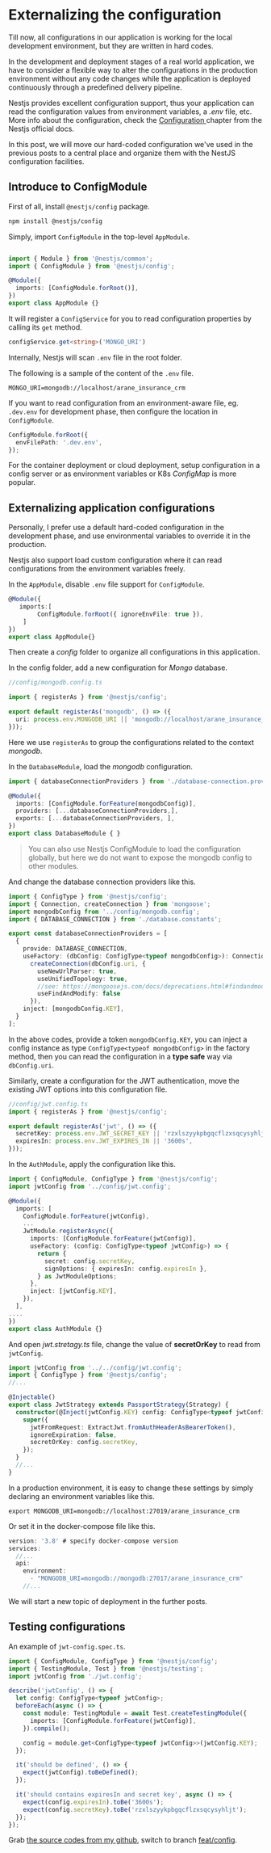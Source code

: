 # Externalizing the configuration

Till now, all configurations in our application is working for the local development environment, but they are written in hard codes. 

In the development and deployment stages of a real world application,  we have to consider a  flexible way to alter the configurations in the production environment without any code changes while the application is deployed continuously through a predefined delivery pipeline. 

Nestjs provides excellent configuration support, thus your application can read the configuration values from environment variables,  a *.env* file, etc. More info about the configuration, check  the [Configuration ](https://docs.nestjs.com/techniques/configuration) chapter from the Nestjs official docs.

In this post, we will move our hard-coded configuration we've used in the previous posts to a central place and organize them with the NestJS configuration facilities.

## Introduce to ConfigModule

First of all, install `@nestjs/config` package.

```bash
npm install @nestjs/config
```

Simply, import  `ConfigModule` in the top-level `AppModule`.

```typescript

import { Module } from '@nestjs/common';
import { ConfigModule } from '@nestjs/config';

@Module({
  imports: [ConfigModule.forRoot()],
})
export class AppModule {}
```

It will register a `ConfigService`  for you to read configuration properties by calling its `get` method.

```typescript
configService.get<string>('MONGO_URI')
```

Internally, Nestjs will scan `.env` file in the root folder. 

The following is a sample of the content of the `.env` file.

```env
MONGO_URI=mongodb://localhost/arane_insurance_crm
```

If you want to read configuration from an environment-aware file, eg. `.dev.env` for development phase, then configure the location in `ConfigModule`.

```typescript
ConfigModule.forRoot({
  envFilePath: '.dev.env',
});
```

For the container deployment or cloud deployment, setup configuration in a config server or as environment variables or  K8s *ConfigMap* is more popular. 

## Externalizing application configurations

Personally, I prefer use a default hard-coded configuration in the development phase, and use environmental variables to override it in the production.

Nestjs also support load custom configuration where it can read configurations from the environment variables freely.

In the `AppModule`, disable  `.env` file support for `ConfigModule`.

```typescript
@Module({
   imports:[
    	ConfigModule.forRoot({ ignoreEnvFile: true }),
	] 
})
export class AppModule{}
```

Then create a *config* folder to organize all configurations in this application.

In the config folder, add a new configuration for *Mongo* database.

```typescript
//config/mongodb.config.ts

import { registerAs } from '@nestjs/config';

export default registerAs('mongodb', () => ({
  uri: process.env.MONGODB_URI || 'mongodb://localhost/arane_insurance_crm',
}));
```

Here we use `registerAs`  to group the configurations related to the context *mongodb*.

In the `DatabaseModule`, load the *mongodb* configuration.

```typescript
import { databaseConnectionProviders } from './database-connection.providers';

@Module({
  imports: [ConfigModule.forFeature(mongodbConfig)],
  providers: [...databaseConnectionProviders,],
  exports: [...databaseConnectionProviders, ],
})
export class DatabaseModule { }
```

> You can also use Nestjs ConfigModule to load the configuration globally, but here we do not want to expose the mongodb config to other modules.

And change the database connection providers like this.

```typescript
import { ConfigType } from '@nestjs/config';
import { Connection, createConnection } from 'mongoose';
import mongodbConfig from '../config/mongodb.config';
import { DATABASE_CONNECTION } from './database.constants';

export const databaseConnectionProviders = [
  {
    provide: DATABASE_CONNECTION,
    useFactory: (dbConfig: ConfigType<typeof mongodbConfig>): Connection =>
      createConnection(dbConfig.uri, {
        useNewUrlParser: true,
        useUnifiedTopology: true,
        //see: https://mongoosejs.com/docs/deprecations.html#findandmodify
        useFindAndModify: false
      }),
    inject: [mongodbConfig.KEY],
  }
];
```

In the above codes, provide a  token  `mongodbConfig.KEY`, you can inject a config instance as type `ConfigType<typeof mongodbConfig>`  in the factory method, then you can read the configuration in a **type safe** way via `dbConfig.uri`.

Similarly, create a configuration for the JWT authentication, move the existing JWT options into this configuration file.

```typescript
//config/jwt.config.ts
import { registerAs } from '@nestjs/config';

export default registerAs('jwt', () => ({
  secretKey: process.env.JWT_SECRET_KEY || 'rzxlszyykpbgqcflzxsqcysyhljt',
  expiresIn: process.env.JWT_EXPIRES_IN || '3600s',
}));

```

In the `AuthModule`, apply the configuration like this.

```typescript
import { ConfigModule, ConfigType } from '@nestjs/config';
import jwtConfig from '../config/jwt.config';

@Module({
  imports: [
    ConfigModule.forFeature(jwtConfig),
    ...
    JwtModule.registerAsync({
      imports: [ConfigModule.forFeature(jwtConfig)],
      useFactory: (config: ConfigType<typeof jwtConfig>) => {
        return {
          secret: config.secretKey,
          signOptions: { expiresIn: config.expiresIn },
        } as JwtModuleOptions;
      },
      inject: [jwtConfig.KEY],
    }),
  ],
....
})
export class AuthModule {}
```

And open *jwt.stretagy.ts* file, change the value of **secretOrKey** to read from `jwtConfig`.

```typescript
import jwtConfig from '../../config/jwt.config';
import { ConfigType } from '@nestjs/config';
//...

@Injectable()
export class JwtStrategy extends PassportStrategy(Strategy) {
  constructor(@Inject(jwtConfig.KEY) config: ConfigType<typeof jwtConfig>) {
    super({
      jwtFromRequest: ExtractJwt.fromAuthHeaderAsBearerToken(),
      ignoreExpiration: false,
      secretOrKey: config.secretKey,
    });
  }
  //...
}
```

In a production environment, it is easy to change these settings by simply declaring an environment variables like this.

```base
export MONGODB_URI=mongodb://localhost:27019/arane_insurance_crm
```

Or set it in the docker-compose file like this.

```typescript
version: '3.8' # specify docker-compose version
services:
  //...  
  api:
    environment:
      - "MONGODB_URI=mongodb://mongodb:27017/arane_insurance_crm"
	//...
```

We will start a new topic of deployment in the further posts.



## Testing configurations

An example of `jwt-config.spec.ts`.

```typescript
import { ConfigModule, ConfigType } from '@nestjs/config';
import { TestingModule, Test } from '@nestjs/testing';
import jwtConfig from './jwt.config';

describe('jwtConfig', () => {
  let config: ConfigType<typeof jwtConfig>;
  beforeEach(async () => {
    const module: TestingModule = await Test.createTestingModule({
      imports: [ConfigModule.forFeature(jwtConfig)],
    }).compile();

    config = module.get<ConfigType<typeof jwtConfig>>(jwtConfig.KEY);
  });

  it('should be defined', () => {
    expect(jwtConfig).toBeDefined();
  });

  it('should contains expiresIn and secret key', async () => {
    expect(config.expiresIn).toBe('3600s');
    expect(config.secretKey).toBe('rzxlszyykpbgqcflzxsqcysyhljt');
  });
});
```

Grab [the source codes from my github](https://github.com/liuver/nestjs-sample), switch to branch [feat/config](https://github.com/liuver/nestjs-sample/blob/feat/config).



